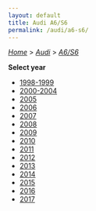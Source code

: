 ```yaml
---
layout: default
title: Audi A6/S6
permalink: /audi/a6-s6/
---
```

[*Home*](/) > [*Audi*](/audi/) > [*A6/S6*](/audi/a6-s6/)

**Select year**

- [1998-1999](/audi/a6-s6/1998-1999/)
- [2000-2004](/audi/a6-s6/2000-2004/)
- [2005](/audi/a6-s6/2005/)
- [2006](/audi/a6-s6/2006/)
- [2007](/audi/a6-s6/2007/)
- [2008](/audi/a6-s6/2008/)
- [2009](/audi/a6-s6/2009/)
- [2010](/audi/a6-s6/2010/)
- [2011](/audi/a6-s6/2011/)
- [2012](/audi/a6-s6/2012/)
- [2013](/audi/a6-s6/2013/)
- [2014](/audi/a6-s6/2014/)
- [2015](/audi/a6-s6/2015/)
- [2016](/audi/a6-s6/2016/)
- [2017](/audi/a6-s6/2017/)
